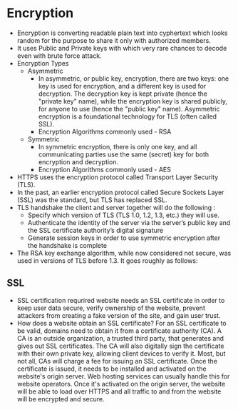# Encryption
-  Encryption is converting readable plain text into cyphertext which looks random for the purpose to share it only with authorized members.
-  It uses Public and Private keys with which very rare chances to decode even with brute force attack.
-  Encryption Types
   -  Asymmetric
      -  In asymmetric, or public key, encryption, there are two keys: one key is used for encryption, and a different key is used for decryption. The decryption key is kept private (hence the "private key" name), while the encryption key is shared publicly, for anyone to use (hence the "public key" name). Asymmetric encryption is a foundational technology for TLS (often called SSL).
      -  Encryption Algorithms commonly used - RSA
   -  Symmetric
      -  In symmetric encryption, there is only one key, and all communicating parties use the same (secret) key for both encryption and decryption.
      -  Encryption Algorithms commonly used - AES
-  HTTPS uses the encryption protocol called Transport Layer Security (TLS).
-  In the past, an earlier encryption protocol called Secure Sockets Layer (SSL) was the standard, but TLS has replaced SSL.
-  TLS handshake the client and server together will do the following : 
   -  Specify which version of TLS (TLS 1.0, 1.2, 1.3, etc.) they will use.
   -  Authenticate the identity of the server via the server’s public key and the SSL certificate authority’s digital signature
   -  Generate session keys in order to use symmetric encryption after the handshake is complete
-  The RSA key exchange algorithm, while now considered not secure, was used in versions of TLS before 1.3. It goes roughly as follows:

## SSL
-  SSL certification requrired  website needs an SSL certificate in order to keep user data secure, verify ownership of the website, prevent attackers from creating a fake version of the site, and gain user trust.
-  How does a website obtain an SSL certificate? For an SSL certificate to be valid, domains need to obtain it from a certificate authority (CA). A CA is an outside organization, a trusted third party, that generates and gives out SSL certificates. The CA will also digitally sign the certificate with their own private key, allowing client devices to verify it. Most, but not all, CAs will charge a fee for issuing an SSL certificate.
Once the certificate is issued, it needs to be installed and activated on the website's origin server. Web hosting services can usually handle this for website operators. Once it's activated on the origin server, the website will be able to load over HTTPS and all traffic to and from the website will be encrypted and secure.
